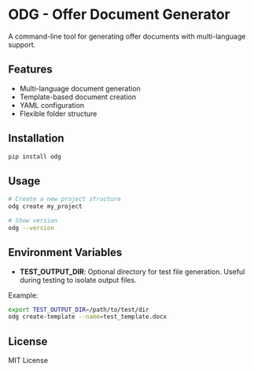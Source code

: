 # ODG - Offer Document Generator

A command-line tool for generating offer documents with multi-language support.

## Features

- Multi-language document generation
- Template-based document creation
- YAML configuration
- Flexible folder structure

## Installation

```bash
pip install odg
```

## Usage

```bash
# Create a new project structure
odg create my_project

# Show version
odg --version
```

## Environment Variables

- **TEST_OUTPUT_DIR**: Optional directory for test file generation. Useful during testing to isolate output files.

Example:
```bash
export TEST_OUTPUT_DIR=/path/to/test/dir
odg create-template --name=test_template.docx
```

## License

MIT License
